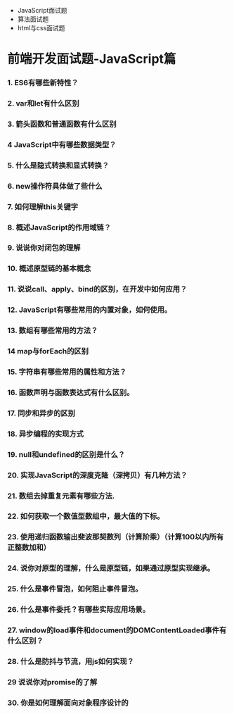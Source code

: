 * JavaScript面试题
* 算法面试题
* html与css面试题

# 前端开发面试题-JavaScript篇

### 1. ES6有哪些新特性？

### 2. var和let有什么区别

### 3. 箭头函数和普通函数有什么区别

### 4 JavaScript中有哪些数据类型？

### 5. 什么是隐式转换和显式转换？

### 6. new操作符具体做了些什么

### 7. 如何理解this关键字

### 8. 概述JavaScript的作用域链？

### 9. 说说你对闭包的理解

### 10. 概述原型链的基本概念

### 11. 说说call、apply、bind的区别，在开发中如何应用？

### 12.  JavaScript有哪些常用的内置对象，如何使用。

### 13. 数组有哪些常用的方法？

### 14 map与forEach的区别

### 15. 字符串有哪些常用的属性和方法？

### 16. 函数声明与函数表达式有什么区别。

### 17. 同步和异步的区别

### 18. 异步编程的实现方式

### 19. null和undefined的区别是什么？

### 20. 实现JavaScript的深度克隆（深拷贝）有几种方法？

### 21. 数组去掉重复元素有哪些方法.

### 22. 如何获取一个数值型数组中，最大值的下标。

### 23. 使用递归函数输出斐波那契数列（计算阶乘）（计算100以内所有正整数加和）

### 24. 说你对原型的理解，什么是原型链，如果通过原型实现继承。

### 25. 什么是事件冒泡，如何阻止事件冒泡。


### 26. 什么是事件委托？有哪些实际应用场景。

### 27. window的load事件和document的DOMContentLoaded事件有什么区别？

### 28. 什么是防抖与节流，用js如何实现？

### 29 说说你对promise的了解

### 30. 你是如何理解面向对象程序设计的

